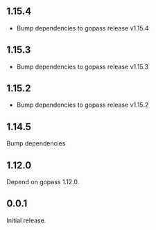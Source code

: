 ## 1.15.4

- Bump dependencies to gopass release v1.15.4

## 1.15.3

- Bump dependencies to gopass release v1.15.3

## 1.15.2
- Bump dependencies to gopass release v1.15.2

## 1.14.5

Bump dependencies

## 1.12.0

Depend on gopass 1.12.0.

## 0.0.1

Initial release.
